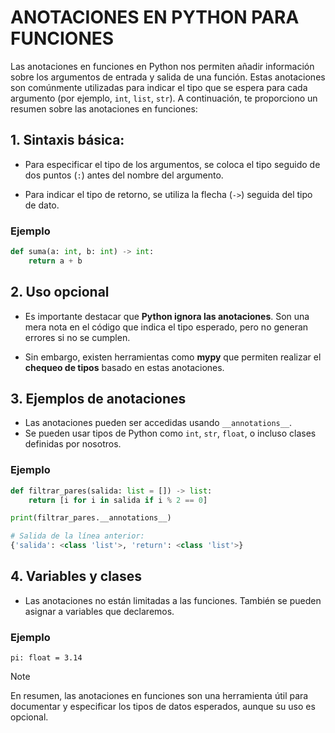 # ANOTACIONES EN PYTHON PARA FUNCIONES

Las anotaciones en funciones en Python nos permiten añadir información sobre los argumentos de entrada y salida de una función. Estas anotaciones son comúnmente utilizadas para indicar el tipo que se espera para cada argumento (por ejemplo, `int`, `list`, `str`). A continuación, te proporciono un resumen sobre las anotaciones en funciones:

## 1. Sintaxis básica:

- Para especificar el tipo de los argumentos, se coloca el tipo seguido de dos puntos (`:`) antes del nombre del argumento.

- Para indicar el tipo de retorno, se utiliza la flecha (`->`) seguida del tipo de dato.

### Ejemplo

```python
def suma(a: int, b: int) -> int:
    return a + b
```

## 2. Uso opcional

- Es importante destacar que **Python ignora las anotaciones**. Son una mera nota en el código que indica el tipo esperado, pero no generan errores si no se cumplen.

- Sin embargo, existen herramientas como **mypy** que permiten realizar el **chequeo de tipos** basado en estas anotaciones.

## 3. Ejemplos de anotaciones

- Las anotaciones pueden ser accedidas usando `__annotations__`.
- Se pueden usar tipos de Python como `int`, `str`, `float`, o incluso clases definidas por nosotros.

### Ejemplo

```python
def filtrar_pares(salida: list = []) -> list:
    return [i for i in salida if i % 2 == 0]

print(filtrar_pares.__annotations__)

# Salida de la línea anterior:
{'salida': <class 'list'>, 'return': <class 'list'>}
```

## 4. Variables y clases

- Las anotaciones no están limitadas a las funciones. También se pueden asignar a variables que declaremos.

### Ejemplo

```
pi: float = 3.14
```

> [!NOTE]
En resumen, las anotaciones en funciones son una herramienta útil para documentar y especificar los tipos de datos esperados, aunque su uso es opcional.
